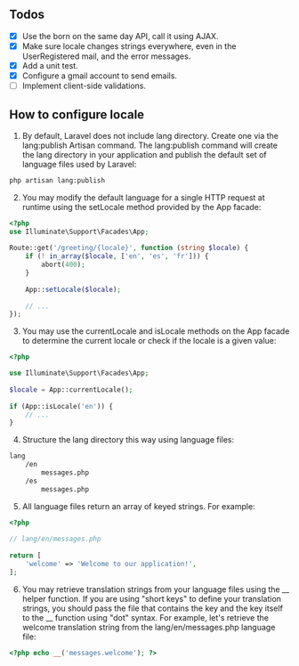 ## Todos

- [x] Use the born on the same day API, call it using AJAX.
- [x] Make sure locale changes strings everywhere, even in the UserRegistered mail, and the error messages.
- [x] Add a unit test.
- [x] Configure a gmail account to send emails.
- [ ] Implement client-side validations.

## How to configure locale

1. By default, Laravel does not include lang directory. Create one via the lang:publish Artisan command. The lang:publish command will create the lang directory in your application and publish the default set of language files used by Laravel:

```bash
php artisan lang:publish
```

2. You may modify the default language for a single HTTP request at runtime using the setLocale method provided by the App facade:

```php
<?php
use Illuminate\Support\Facades\App;
 
Route::get('/greeting/{locale}', function (string $locale) {
    if (! in_array($locale, ['en', 'es', 'fr'])) {
        abort(400);
    }
 
    App::setLocale($locale);
 
    // ...
});
```

3. You may use the currentLocale and isLocale methods on the App facade to determine the current locale or check if the locale is a given value:

```php
<?php

use Illuminate\Support\Facades\App;
 
$locale = App::currentLocale();
 
if (App::isLocale('en')) {
    // ...
}
```

4. Structure the lang directory this way using language files:

```txt
lang
    /en
        messages.php
    /es
        messages.php
```

5. All language files return an array of keyed strings. For example:

```php
<?php
 
// lang/en/messages.php
 
return [
    'welcome' => 'Welcome to our application!',
];
```

6. You may retrieve translation strings from your language files using the __ helper function. If you are using "short keys" to define your translation strings, you should pass the file that contains the key and the key itself to the __ function using "dot" syntax. For example, let's retrieve the welcome translation string from the lang/en/messages.php language file:

```php
<?php echo __('messages.welcome'); ?>
```
